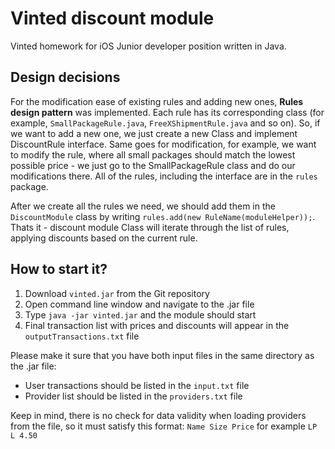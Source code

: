 # Vinted discount module

Vinted homework for iOS Junior developer position written in Java.

Design decisions
----------------------------
For the modification ease of existing rules and adding new ones, **Rules design pattern** was implemented. Each rule has its corresponding class (for example, ```SmallPackageRule.java```, ```FreeXShipmentRule.java``` and so on). So, if we want to add a new one, we just create a new Class and implement DiscountRule interface. Same goes for modification, for example, we want to modify the rule, where all small packages should match the lowest possible price - we just go to the SmallPackageRule class and do our modifications there. All of the rules, including the interface are in the ```rules``` package.

After we create all the rules we need, we should add them in the ```DiscountModule``` class by writing ```rules.add(new RuleName(moduleHelper));```. Thats it - discount module Class will iterate through the list of rules, applying discounts based on the current rule.

How to start it?
----------------------------
1. Download ```vinted.jar``` from the Git repository
2. Open command line window and navigate to the .jar file
3. Type ```java -jar vinted.jar``` and the module should start
4. Final transaction list with prices and discounts will appear in the ```outputTransactions.txt``` file

Please make it sure that you have both input files in the same directory as the .jar file:
- User transactions should be listed in the ```input.txt``` file
- Provider list should be listed in the ```providers.txt``` file

Keep in mind, there is no check for data validity when loading providers from the file, so it must satisfy this format:
```Name Size Price``` for example ```LP L 4.50```
